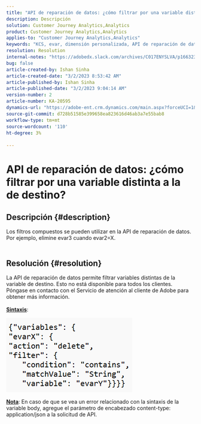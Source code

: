 ```yaml
---
title: "API de reparación de datos: ¿cómo filtrar por una variable distinta a la de destino?"
description: Descripción
solution: Customer Journey Analytics,Analytics
product: Customer Journey Analytics,Analytics
applies-to: "Customer Journey Analytics,Analytics"
keywords: "KCS, evar, dimensión personalizada, API de reparación de datos, filtro"
resolution: Resolution
internal-notes: "https://adobedx.slack.com/archives/C017ENYSLVA/p1663232879048209"
bug: false
article-created-by: Ishan Sinha
article-created-date: "3/2/2023 8:53:42 AM"
article-published-by: Ishan Sinha
article-published-date: "3/2/2023 9:04:14 AM"
version-number: 2
article-number: KA-20595
dynamics-url: "https://adobe-ent.crm.dynamics.com/main.aspx?forceUCI=1&pagetype=entityrecord&etn=knowledgearticle&id=e5adefb9-d7b8-ed11-83fe-6045bd0065f9"
source-git-commit: d728b51585e399658ea823616d46ab3a7e55bab8
workflow-type: tm+mt
source-wordcount: '110'
ht-degree: 3%

---
```


# API de reparación de datos: ¿cómo filtrar por una variable distinta a la de destino?

## Descripción {#description}

Los filtros compuestos se pueden utilizar en la API de reparación de datos. Por ejemplo, elimine evar3 cuando evar2=X.
<br> 

## Resolución {#resolution}

La API de reparación de datos permite filtrar variables distintas de la variable de destino. Esto no está disponible para todos los clientes. Póngase en contacto con el Servicio de atención al cliente de Adobe para obtener más información.<br> <br><u><b>Sintaxis</b></u>:

![](assets/7479bc27-d9b8-ed11-83fe-6045bd0065f9.png)

<u><b>Nota</b></u>: En caso de que se vea un error relacionado con la sintaxis de la variable body, agregue el parámetro de encabezado content-type: application/json a la solicitud de API.